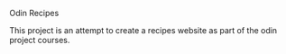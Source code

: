 Odin Recipes

This project is an attempt to create a recipes website as part of the odin project courses.
